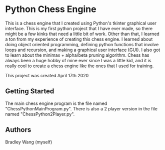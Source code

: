 # Python Chess Engine

This is a chess engine that I created using Python's tkinter graphical user interface. This is my first python project that I have ever made, so there might be a few kinks that need a little bit of work. Other than that, I learned a ton from my experience of creating this chess engine. I learned about doing object oriented programming, defining python functions that involve loops and recursion, and making a graphical user interface (GUI). I also got to learn about the minimax + alpha/beta pruning algorithm. Chess has always been a huge hobby of mine ever since I was a little kid, and it is really cool to create a chess engine like the ones that I used for training.

This project was created April 17th 2020

## Getting Started

The main chess engine program is the file named "ChessPythonMainProgram.py".
There is also a 2 player version in the file named "ChessPython2Player.py".

## Authors

Bradley Wang (myself)
